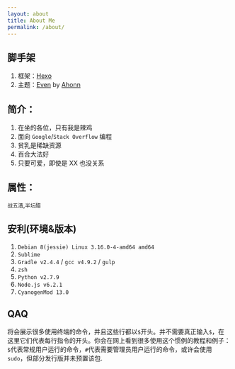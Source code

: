 ```yaml
---
layout: about
title: About Me
permalink: /about/
---
```


## 脚手架

1. 框架：[Hexo](http://hexo.io/)
2. 主题：[Even](https://github.com/ahonn/hexo-theme-even) by [Ahonn](www.ahonn.me)

## 简介：

1. 在坐的各位，只有我是辣鸡
2. 面向 `Google`/`Stack Overflow` 编程
3. 贫乳是稀缺资源
4. 百合大法好
5. 只要可爱，即使是 XX 也没关系

## 属性：

`战五渣`,`半坛醋`

## 安利(环境&版本)

1. `Debian 8(jessie) Linux 3.16.0-4-amd64 amd64`
2. `Sublime`
3. `Gradle v2.4.4` / `gcc v4.9.2` / `gulp`
4. `zsh`
5. `Python v2.7.9`
6. `Node.js v6.2.1`
7. `CyanogenMod 13.0`

## QAQ

将会展示很多使用终端的命令，并且这些行都以`$`开头。并不需要真正输入`$`，在这里它们代表每行指令的开头。你会在网上看到很多使用这个惯例的教程和例子：`$`代表常规用户运行的命令，`#`代表需要管理员用户运行的命令，或许会使用`sudo`，但部分发行版并未预置该包.
